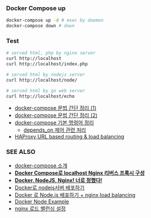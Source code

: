 
### Docker Compose up
```sh
docker-compose up -d # exec by daemon
docker-compose down # down
```

### Test
```sh
# served html, php by nginx server
curl http://localhost
curl http://localhost/index.php

# served html by nodejs server
curl http://localhost/node/

# served html by go web server
curl http://localhost/echo
```

- [docker-compose 문법 간단 정리 (1)](https://nirsa.tistory.com/79)
- [docker-compose 문법 간단 정리 (2)](https://nirsa.tistory.com/80)
- [docker-compose 기본 명령어 정리](https://nirsa.tistory.com/81)
	- [depends_on 제어 관련 처리]( https://docs.docker.com/compose/startup-order/)
- [HAProxy URL based routing & load balancing](https://nirsa.tistory.com/212)
### SEE ALSO
- [docker-compose 소개](https://medium.com/sjk5766/docker-compose-%EC%86%8C%EA%B0%9C-f84840ff7203)
- **[Docker Compose로 localhost Nginx 리버스 프록시 구성](https://medium.com/sjk5766/docker-compose%EB%A1%9C-localhost-nginx-%EB%A6%AC%EB%B2%84%EC%8A%A4-%ED%94%84%EB%A1%9D%EC%8B%9C-%EA%B5%AC%EC%84%B1-8214d41a94fc)**
- **[Docker, NodeJS, Nginx! 너로 정했다!](http://labs.brandi.co.kr/2018/05/25/kangww.html)**
- [Docker로 nodejs서버 배포하기](https://ho1234c.github.io/2017/01/31/2017-01-31-docker-nodejs/index.html)
- [Docker 로 Node.js 배포하기 + nginx load balancing](https://seokjun.kim/docker-nginx-node/)
- [Docker Node Example](https://judo0179.tistory.com/46)
- [nginx 로드 밸런싱 설정](https://www.lesstif.com/system-admin/nginx-load-balancing-35357063.html)

